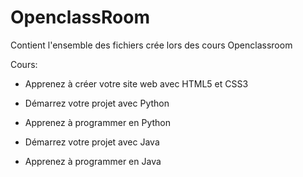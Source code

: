 # OpenclassRoom

Contient l'ensemble des fichiers crée lors des cours Openclassroom

Cours: 

- Apprenez à créer votre site web avec HTML5 et CSS3

- Démarrez votre projet avec Python

- Apprenez à programmer en Python

- Démarrez votre projet avec Java

- Apprenez à programmer en Java
